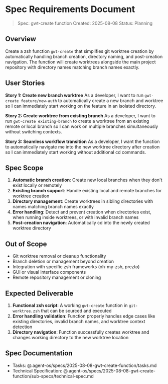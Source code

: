 # Spec Requirements Document

> Spec: gwt-create function
> Created: 2025-08-08
> Status: Planning

## Overview

Create a zsh function `gwt-create` that simplifies git worktree creation by automatically handling branch creation, directory naming, and post-creation navigation. The function will create worktrees alongside the main project repository with directory names matching branch names exactly.

## User Stories

**Story 1: Create new branch worktree**
As a developer, I want to run `gwt-create feature/new-auth` to automatically create a new branch and worktree so I can immediately start working on the feature in an isolated directory.

**Story 2: Create worktree from existing branch**
As a developer, I want to run `gwt-create existing-branch` to create a worktree from an existing remote or local branch so I can work on multiple branches simultaneously without switching contexts.

**Story 3: Seamless workflow transition**
As a developer, I want the function to automatically navigate me into the new worktree directory after creation so I can immediately start working without additional cd commands.

## Spec Scope

1. **Automatic branch creation**: Create new local branches when they don't exist locally or remotely
2. **Existing branch support**: Handle existing local and remote branches for worktree creation
3. **Directory management**: Create worktrees in sibling directories with names matching branch names exactly
4. **Error handling**: Detect and prevent creation when directories exist, when running inside worktrees, or with invalid branch names
5. **Post-creation navigation**: Automatically cd into the newly created worktree directory

## Out of Scope

- Git worktree removal or cleanup functionality
- Branch deletion or management beyond creation
- Integration with specific zsh frameworks (oh-my-zsh, prezto)
- GUI or visual interface components
- Remote repository management or cloning

## Expected Deliverable

1. **Functional zsh script**: A working `gwt-create` function in `git-worktree.zsh` that can be sourced and executed
2. **Error handling validation**: Function properly handles edge cases like existing directories, invalid branch names, and worktree context detection
3. **Directory navigation**: Function successfully creates worktree and changes working directory to the new worktree location

## Spec Documentation

- Tasks: @.agent-os/specs/2025-08-08-gwt-create-function/tasks.md
- Technical Specification: @.agent-os/specs/2025-08-08-gwt-create-function/sub-specs/technical-spec.md